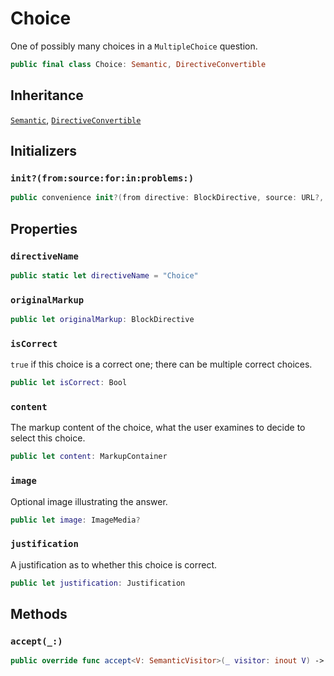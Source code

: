 # Choice

One of possibly many choices in a `MultipleChoice` question.

``` swift
public final class Choice: Semantic, DirectiveConvertible 
```

## Inheritance

[`Semantic`](/Semantic), [`DirectiveConvertible`](/DirectiveConvertible)

## Initializers

### `init?(from:source:for:in:problems:)`

``` swift
public convenience init?(from directive: BlockDirective, source: URL?, for bundle: DocumentationBundle, in context: DocumentationContext, problems: inout [Problem]) 
```

## Properties

### `directiveName`

``` swift
public static let directiveName = "Choice"
```

### `originalMarkup`

``` swift
public let originalMarkup: BlockDirective
```

### `isCorrect`

`true` if this choice is a correct one; there can be multiple correct choices.

``` swift
public let isCorrect: Bool
```

### `content`

The markup content of the choice, what the user examines to decide to select this choice.

``` swift
public let content: MarkupContainer
```

### `image`

Optional image illustrating the answer.

``` swift
public let image: ImageMedia?
```

### `justification`

A justification as to whether this choice is correct.

``` swift
public let justification: Justification
```

## Methods

### `accept(_:)`

``` swift
public override func accept<V: SemanticVisitor>(_ visitor: inout V) -> V.Result 
```
